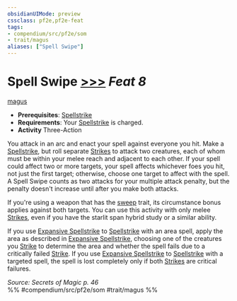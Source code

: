 ```yaml
---
obsidianUIMode: preview
cssclass: pf2e,pf2e-feat
tags:
- compendium/src/pf2e/som
- trait/magus
aliases: ["Spell Swipe"]
---
```

# Spell Swipe  [>>>](../../Rules/core-rulebook/chapter-9-playing-the-game.md#Actions "Three-Action") *Feat 8*  
[magus](../../Rules/traits/magus-som.md)  

- **Prerequisites**: [Spellstrike](../../Rules/actions/spellstrike-som.md)
- **Requirements**: Your [Spellstrike](../../Rules/actions/spellstrike-som.md) is charged.
- **Activity** Three-Action

You attack in an arc and enact your spell against everyone you hit. Make a [Spellstrike](../../Rules/actions/spellstrike-som.md), but roll separate [Strikes](../../Rules/actions/strike.md) to attack two creatures, each of whom must be within your melee reach and adjacent to each other. If your spell could affect two or more targets, your spell affects whichever foes you hit, not just the first target; otherwise, choose one target to affect with the spell. A Spell Swipe counts as two attacks for your multiple attack penalty, but the penalty doesn't increase until after you make both attacks.

If you're using a weapon that has the [sweep](../../Rules/traits/sweep.md) trait, its circumstance bonus applies against both targets. You can use this activity with only melee [Strikes](../../Rules/actions/strike.md), even if you have the starlit span hybrid study or a similar ability.

If you use [Expansive Spellstrike](expansive-spellstrike-som.md) to [Spellstrike](../../Rules/actions/spellstrike-som.md) with an area spell, apply the area as described in [Expansive Spellstrike](expansive-spellstrike-som.md), choosing one of the creatures you [Strike](../../Rules/actions/strike.md) to determine the area and whether the spell fails due to a critically failed [Strike](../../Rules/actions/strike.md). If you use [Expansive Spellstrike](expansive-spellstrike-som.md) to [Spellstrike](../../Rules/actions/spellstrike-som.md) with a targeted spell, the spell is lost completely only if both [Strikes](../../Rules/actions/strike.md) are critical failures.

*Source: Secrets of Magic p. 46*  
%% #compendium/src/pf2e/som #trait/magus %%